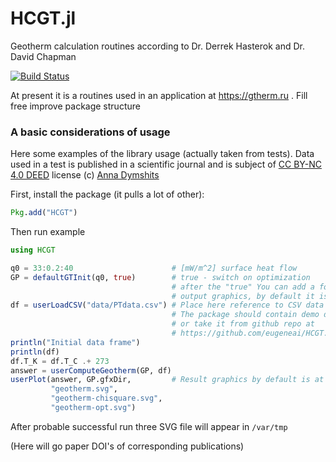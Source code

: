 # HCGT.jl

Geotherm calculation routines according to Dr. Derrek Hasterok and Dr. David Chapman

[![Build Status](https://github.com/eugeneai/HCGT.jl/actions/workflows/CI.yml/badge.svg?branch=master)](https://github.com/eugeneai/HCGT.jl/actions/workflows/CI.yml?query=branch%3Amaster)

At present it is a routines used in an application at https://gtherm.ru . Fill free improve package structure

### A basic considerations of usage

Here some examples of the library usage (actually taken from tests).  Data used in a test is published in a scientific journal and is subject of [CC BY-NC 4.0 DEED](https://creativecommons.org/licenses/by-nc/4.0/deed.en) license (c) [Anna Dymshits](https://www.researchgate.net/profile/Anna-Dymshits)

First, install the package (it pulls a lot of other):

```julia
Pkg.add("HCGT")
```

Then run example

```julia
using HCGT

q0 = 33:0.2:40                      # [mW/m^2] surface heat flow
GP = defaultGTInit(q0, true)        # true - switch on optimization
                                    # after the "true" You can add a folder, where put
                                    # output graphics, by default it is "/var/tmp"
df = userLoadCSV("data/PTdata.csv") # Place here reference to CSV data file, see format below
                                    # The package should contain demo data,
                                    # or take it from github repo at
                                    # https://github.com/eugeneai/HCGT.jl/tree/master/test/data
println("Initial data frame")
println(df)
df.T_K = df.T_C .+ 273
answer = userComputeGeotherm(GP, df)
userPlot(answer, GP.gfxDir,         # Result graphics by default is at /var/tmp
         "geotherm.svg",
         "geotherm-chisquare.svg",
         "geotherm-opt.svg")
```

After probable successful run three SVG file will appear in ```/var/tmp```

(Here will go paper DOI's of corresponding publications)
